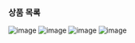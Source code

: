### 상품 목록

![image](https://user-images.githubusercontent.com/40969203/104968960-a8ad7b80-5a2a-11eb-9642-62296c6fecf8.png)
![image](https://user-images.githubusercontent.com/40969203/104968966-aba86c00-5a2a-11eb-91d0-3a0e2ed46933.png)
![image](https://user-images.githubusercontent.com/40969203/104968974-aea35c80-5a2a-11eb-8cbb-9e6fc0856cab.png)
![image](https://user-images.githubusercontent.com/40969203/104968977-b236e380-5a2a-11eb-9d42-344e1027d173.png)